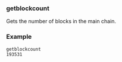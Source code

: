### getblockcount ###

Gets the number of blocks in the main chain.

### Example ###

```
getblockcount
193531
```
